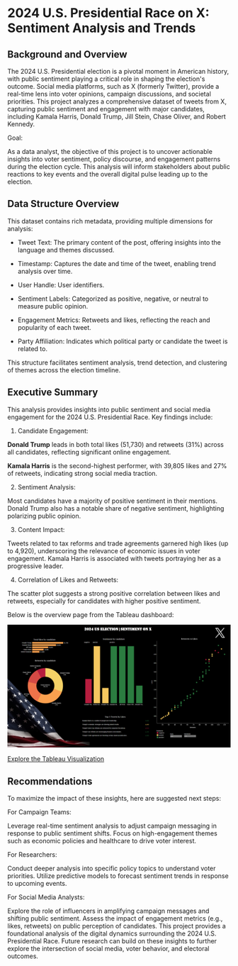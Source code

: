 # 2024 U.S. Presidential Race on X: Sentiment Analysis and Trends


## Background and Overview

The 2024 U.S. Presidential election is a pivotal moment in American history, with public sentiment playing a critical role in shaping the election's outcome. Social media platforms, such as X (formerly Twitter), provide a real-time lens into voter opinions, campaign discussions, and societal priorities. This project analyzes a comprehensive dataset of tweets from X, capturing public sentiment and engagement with major candidates, including Kamala Harris, Donald Trump, Jill Stein, Chase Oliver, and Robert Kennedy.

Goal:

As a data analyst, the objective of this project is to uncover actionable insights into voter sentiment, policy discourse, and engagement patterns during the election cycle. This analysis will inform stakeholders about public reactions to key events and the overall digital pulse leading up to the election.


## Data Structure Overview

This dataset contains rich metadata, providing multiple dimensions for analysis:

- Tweet Text: The primary content of the post, offering insights into the language and themes discussed.

- Timestamp: Captures the date and time of the tweet, enabling trend analysis over time.

- User Handle: User identifiers.

- Sentiment Labels: Categorized as positive, negative, or neutral to measure public opinion.

- Engagement Metrics: Retweets and likes, reflecting the reach and popularity of each tweet.

- Party Affiliation: Indicates which political party or candidate the tweet is related to.

This structure facilitates sentiment analysis, trend detection, and clustering of themes across the election timeline.


## Executive Summary

This analysis provides insights into public sentiment and social media engagement for the 2024 U.S. Presidential Race. Key findings include:

1. Candidate Engagement:

**Donald Trump** leads in both total likes (51,730) and retweets (31%) across all candidates, reflecting significant online engagement.

**Kamala Harris** is the second-highest performer, with 39,805 likes and 27% of retweets, indicating strong social media traction.

2. Sentiment Analysis:

Most candidates have a majority of positive sentiment in their mentions.
Donald Trump also has a notable share of negative sentiment, highlighting polarizing public opinion.

3. Content Impact:

Tweets related to tax reforms and trade agreements garnered high likes (up to 4,920), underscoring the relevance of economic issues in voter engagement.
Kamala Harris is associated with tweets portraying her as a progressive leader.

4. Correlation of Likes and Retweets:

The scatter plot suggests a strong positive correlation between likes and retweets, especially for candidates with higher positive sentiment.

Below is the overview page from the Tableau dashboard: 

![2024 US Election Sentiment on X](images/Tableau_Dashboard.png)

[Explore the Tableau Visualization](https://public.tableau.com/views/2024USelectionsentimentonX/USElectionSentimentonX?:language=en-US&:sid=&:redirect=auth&:display_count=n&:origin=viz_share_link)


## Recommendations

To maximize the impact of these insights, here are suggested next steps:

For Campaign Teams:

Leverage real-time sentiment analysis to adjust campaign messaging in response to public sentiment shifts.
Focus on high-engagement themes such as economic policies and healthcare to drive voter interest.

For Researchers:

Conduct deeper analysis into specific policy topics to understand voter priorities.
Utilize predictive models to forecast sentiment trends in response to upcoming events.

For Social Media Analysts:

Explore the role of influencers in amplifying campaign messages and shifting public sentiment.
Assess the impact of engagement metrics (e.g., likes, retweets) on public perception of candidates.
This project provides a foundational analysis of the digital dynamics surrounding the 2024 U.S. Presidential Race. Future research can build on these insights to further explore the intersection of social media, voter behavior, and electoral outcomes.
